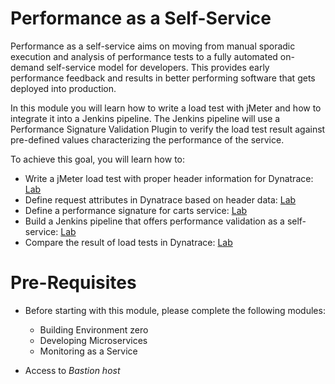 # Performance as a Self-Service

Performance as a self-service aims on moving from manual sporadic execution and analysis of performance tests to a fully automated on-demand self-service model for developers. This provides early performance feedback and results in better performing software that gets deployed into production.

In this module you will learn how to write a load test with jMeter and how to integrate it into a Jenkins pipeline. The Jenkins pipeline will use a Performance Signature Validation Plugin to verify the load test result against pre-defined values characterizing the performance of the service. 

To achieve this goal, you will learn how to:
* Write a jMeter load test with proper header information for Dynatrace: [Lab](./01_Write_Load_Test_Script)
* Define request attributes in Dynatrace based on header data: [Lab](./02_Define_Request_Attributes)
* Define a performance signature for carts service: [Lab](./03_Define_Performance_Signature)
* Build a Jenkins pipeline that offers performance validation as a self-service: [Lab](./04_Define_Performance_Pipeline)
* Compare the result of load tests in Dynatrace: [Lab](./06_Compare_Tests_in_Dynatrace)


# Pre-Requisites

* Before starting with this module, please complete the following modules:
    * Building Environment zero
    * Developing Microservices
    * Monitoring as a Service

* Access to *Bastion host*

